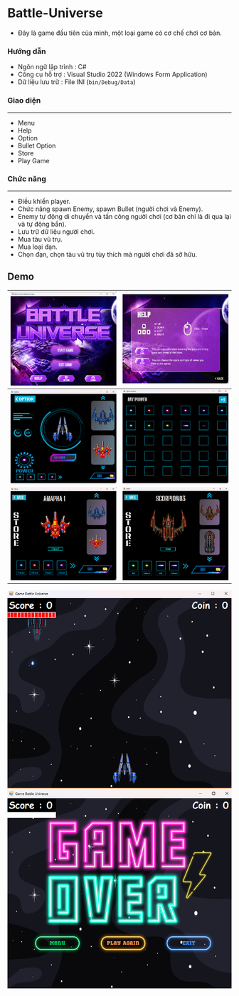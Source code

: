 # Battle-Universe

- Đây là game đầu tiên của mình, một loại game có cơ chế chơi cơ bản.

### Hướng dẫn

- Ngôn ngữ lập trình : C#
- Công cụ hỗ trợ : Visual Studio 2022 (Windows Form Application)
- Dữ liệu lưu trữ : File INI (```bin/Debug/Data```)

### Giao diện

***

* Menu
* Help
* Option
* Bullet Option 
* Store
* Play Game

### Chức năng

***

* Điều khiển player.
* Chức năng spawn Enemy, spawn Bullet (người chơi và Enemy).
* Enemy tự động di chuyển và tấn công người chơi (cơ bản chỉ là đi qua lại và tự động bắn).
* Lưu trữ dữ liệu người chơi.
* Mua tàu vũ trụ.
* Mua loại đạn.
* Chọn đạn, chọn tàu vũ trụ tùy thích mà người chơi đã sỡ hữu.

## Demo

 ![1](Demo/Menu.png)  |  ![2](Demo/help.png)
:---------------: | :---------------:
 ![3](Demo/option.png)  |  ![4](Demo/BulletOption.png)
![33](Demo/Shop.png) | ![44](Demo/item_not_owned.png)
 ![5](Demo/PlayGame.png) ![6](Demo/EndGame.png)